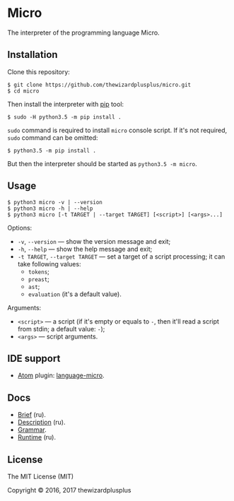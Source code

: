# Micro

The interpreter of the programming language Micro.

## Installation

Clone this repository:

```
$ git clone https://github.com/thewizardplusplus/micro.git
$ cd micro
```

Then install the interpreter with [pip](https://pip.pypa.io/) tool:

```
$ sudo -H python3.5 -m pip install .
```

`sudo` command is required to install `micro` console script. If it's not required, `sudo` command can be omitted:

```
$ python3.5 -m pip install .
```

But then the interpreter should be started as `python3.5 -m micro`.

## Usage

```
$ python3 micro -v | --version
$ python3 micro -h | --help
$ python3 micro [-t TARGET | --target TARGET] [<script>] [<args>...]
```

Options:

* `-v`, `--version` &mdash; show the version message and exit;
* `-h`, `--help` &mdash; show the help message and exit;
* `-t TARGET`, `--target TARGET` &mdash; set a target of a script processing; it can take following values:
	* `tokens`;
	* `preast`;
	* `ast`;
	* `evaluation` (it's a default value).

Arguments:

* `<script>` &mdash; a script (if it's empty or equals to `-`, then it'll read a script from stdin; a default value: `-`);
* `<args>` &mdash; script arguments.

## IDE support

* [Atom](http://atom.io/) plugin: [language-micro](tools/atom-plugin/language-micro).

## Docs

* [Brief](docs/brief.md) (ru).
* [Description](docs/description.md) (ru).
* [Grammar](docs/grammar.md).
* [Runtime](docs/runtime.md) (ru).

## License

The MIT License (MIT)

Copyright &copy; 2016, 2017 thewizardplusplus
